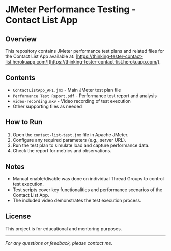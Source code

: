 # JMeter Performance Testing - Contact List App

## Overview
This repository contains JMeter performance test plans and related files for the Contact List App available at:
[https://thinking-tester-contact-list.herokuapp.com/](https://thinking-tester-contact-list.herokuapp.com/).

## Contents
- `ContactListApp_API.jmx` - Main JMeter test plan file
- `Performance Test Report.pdf` - Performance test report and analysis
- `video-recording.mkv` - Video recording of test execution
- Other supporting files as needed

## How to Run
1. Open the `contact-list-test.jmx` file in Apache JMeter.
2. Configure any required parameters (e.g., server URL).
3. Run the test plan to simulate load and capture performance data.
4. Check the report for metrics and observations.

## Notes
- Manual enable/disable was done on individual Thread Groups to control test execution.
- Test scripts cover key functionalities and performance scenarios of the Contact List App.
- The included video demonstrates the test execution process.

## License
This project is for educational and mentoring purposes.

---

*For any questions or feedback, please contact me.*

